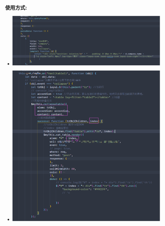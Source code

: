 <!--
 * @Author: vaspike
 * @Date: 2021-11-12 13:27:58
 * @LastEditors: rxz
 * @LastEditTime: 2021-11-12 13:43:38
-->
### 使用方式:
 * ![](img\Snipaste_2021-11-12_13-31-44.png)

* ![](img\Snipaste_2021-11-12_13-36-51.png)